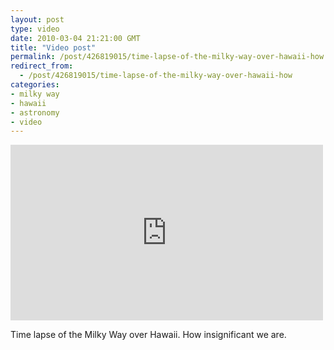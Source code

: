 ```yaml
---
layout: post
type: video
date: 2010-03-04 21:21:00 GMT
title: "Video post"
permalink: /post/426819015/time-lapse-of-the-milky-way-over-hawaii-how
redirect_from: 
  - /post/426819015/time-lapse-of-the-milky-way-over-hawaii-how
categories:
- milky way
- hawaii
- astronomy
- video
---
```

<iframe src="https://player.vimeo.com/video/8918647?h=3cf373088c&amp;title=0&amp;byline=0&amp;portrait=0&amp;app_id=122963" width="500" height="281" frameborder="0" allow="autoplay; fullscreen; picture-in-picture" allowfullscreen title="The White Mountain"></iframe>

Time lapse of the Milky Way over Hawaii. How insignificant we are.